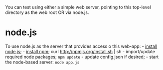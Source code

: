 You can test using either a simple web server, pointing to this top-level
directory as the web root OR via node.js.

node.js
=======
To use node.js as the server that provides access o this web-app:
	- [install node.js](http://nodejs.org/);
	- [install npm](http://npmjs.org/);
		curl http://npmjs.org/install.sh | sh
	- import/update required node packages;
		`npm update`
	- update config.json if desired;
	- start the node-based server:
		`node app.js`
